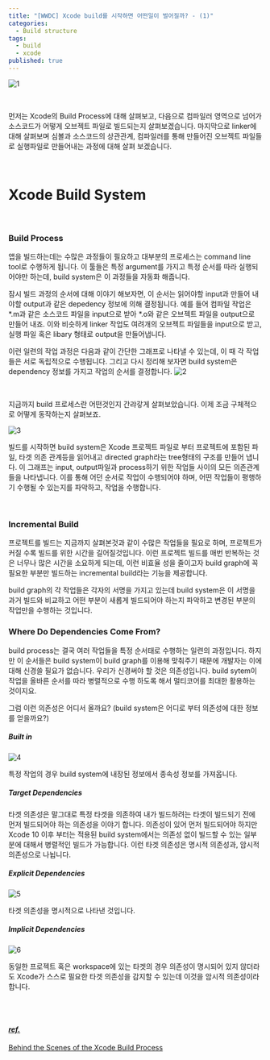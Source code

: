 ```yaml
---
title: "[WWDC] Xcode build를 시작하면 어떤일이 벌어질까? - (1)"
categories:
  - Build structure
tags:
  - build
  - xcode
published: true
---
```


![1](https://github.com/wannagohome/wannagohome.github.io/blob/master/assets/images/what_happens_when_xcode_build_start/1.png?raw=true)

<br/>

먼저는 Xcode의 Build Process에 대해 살펴보고, 다음으로 컴파일러 영역으로 넘어가 소스코드가 어떻게 오브젝트 파일로 빌드되는지 살펴보겠습니다. 마지막으로 linker에 대해 살펴보며 심볼과 소스코드의 상관관계, 컴파일러를 통해 만들어진 오브젝트 파일들로 실행파일로 만들어내는 과정에 대해 살펴 보겠습니다.

<br/>

# Xcode Build System

<br/>

### Build Process

앱을 빌드하는데는 수많은 과정들이 필요하고 대부분의 프로세스는 command line tool로 수행하게 됩니다. 이 툴들은 특정 argument를 가지고 특정 순서를 따라 실행되어야만 하는데, build system은 이 과정들을 자동화 해줍니다.

잠시 빌드 과정의 순서에 대해 이야기 해보자면, 이 순서는 읽어야할 input과 만들어 내야할 output과 같은 depedency 정보에 의해 결정됩니다. 예를 들어 컴파일 작업은 *.m과 같은 소스코드 파일을 input으로 받아 *.o와 같은 오브젝트 파일을 output으로 만들어 내죠. 이와 비슷하게 linker 작업도 여려개의 오브젝트 파일들을 input으로 받고, 실행 파일 혹은 libary 형태로 output을 만들어냅니다.

이런 일련의 작업 과정은 다음과 같이 간단한 그래프로 나타낼 수 있는데, 이 때 각 작업들은 서로 독립적으로 수행됩니다. 그리고 다시 정리해 보자면 build system은 dependency 정보를 가지고 작업의 순서를 결정합니다.
![2](https://github.com/wannagohome/wannagohome.github.io/blob/master/assets/images/what_happens_when_xcode_build_start/2.png?raw=true)

<br/>

지금까지 build 프로세스란 어떤것인지 간랴갛게 살펴보았습니다. 이제 조금 구체적으로 어떻게 동작하는지 살펴보죠.

![3](https://github.com/wannagohome/wannagohome.github.io/blob/master/assets/images/what_happens_when_xcode_build_start/3.png?raw=true)

빌드를 시작하면 build system은 Xcode 프로젝트 파일로 부터 프로젝트에 포함된 파일, 타겟 의존 관계등을 읽어내고 directed graph라는 tree형태의 구조를 만들어 냅니다. 이 그래프는 input, output파일과 process하기 위한 작업들 사이의 모든 의존관계들을 나타냅니다. 이를 통해 어던 순서로 작업이 수행되어야 하며, 어떤 작업들이 평행하기 수행될 수 있는지를 파악하고, 작업을 수행합니다.

<br/>

### Incremental Build

프로젝트를 빌드는 지금까지 살펴본것과 같이 수많은 작업들을 필요로 하며, 프로젝트가 커질 수록 빌드를 위한 시간을 길어질것입니다. 이런 프로젝트 빌드를 매번 반복하는 것은 너무나 많은 시간을 소요하게 되는데, 이런 비효율 성을 줄이고자 build graph에 꼭 필요한 부분만 빌드하는 incremental build라는 기능을 제공합니다.

build graph의 각 작업들은 각자의 서명을 가지고 있는데 build system은 이 서명을 과거 빌드와 비교하고 어떤 부분이 새롭게 빌드되어야 하는지 파악하고 변경된 부분의 작업만을 수행하는 것입니다.


### Where Do Dependencies Come From?

build process는 결국 여러 작업들을 특정 순서태로 수행하는 일련의 과정입니다. 하지만 이 순서들은 build system이 build graph를 이용해 맞춰주기 때문에  개발자는 이에 대해 신경쓸 필요가 없습니다. 우리가 신경써야 할 것은 의존성입니다. build sytem이 작업을 올바른 순서를 따라 병렬적으로 수행 하도록 해서 멀티코어를 최대한 활용하는 것이지요.

그럼 이런 의존성은 어디서 올까요? (build system은 어디로 부터 의존성에 대한 정보를 얻을까요?)

##### Built in
![4](https://github.com/wannagohome/wannagohome.github.io/blob/master/assets/images/what_happens_when_xcode_build_start/4.png?raw=true)

특정 작업의 경우 build system에 내장된 정보에서 종속성 정보를 가져옵니다.

##### Target Dependencies 
타겟 의존성은 말그대로 특정 타겟을 의존하여 내가 빌드하려는 타겟이 빌드되기 전에 먼저 빌드되어야 하는 의존성을 이야기 합니다. 의존성이 있어 먼저 빌드되어야 하지만 Xcode 10 이후 부터는 적용된 build system에서는 의존성 없이 빌드할 수 있는 일부분에 대해서 병렬적인 빌드가 가능합니다.
이런 타겟 의존성은 명시적 의존성과, 암시적 의존성으로 나뉩니다.

##### Explicit Dependencies
![5](https://github.com/wannagohome/wannagohome.github.io/blob/master/assets/images/what_happens_when_xcode_build_start/5.png?raw=true)

타겟 의존성을 명시적으로 나타낸 것입니다.

##### Implicit Dependencies
![6](https://github.com/wannagohome/wannagohome.github.io/blob/master/assets/images/what_happens_when_xcode_build_start/6.png?raw=true)

동일한 프로젝트 혹은 workspace에 있는 타겟의 경우 의존성이 명시되어 있지 않더라도  Xcode가 스스로 필요한 타겟 의존성을 감지할 수 있는데 이것을 암시적 의존성이라 합니다.

<br/><br/>

#### *<u>ref.</u>*
[Behind the Scenes of the Xcode Build Process](https://developer.apple.com/videos/play/wwdc2018/415)